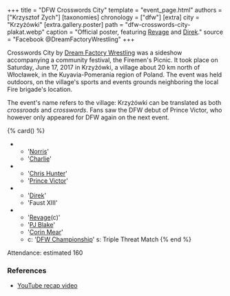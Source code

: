 +++
title = "DFW Crosswords City"
template = "event_page.html"
authors = ["Krzysztof Zych"]
[taxonomies]
chronology = ["dfw"]
[extra]
city = "Krzyżówki"
[extra.gallery.poster]
path = "dfw-crosswords-city-plakat.webp"
caption = "Official poster, featuring [Revage](@/w/rafael-kid.md) and [Direk](@/w/direk.md)."
source = "Facebook @DreamFactoryWrestling"
+++

Crosswords City by [Dream Factory Wrestling](@/o/dfw.md) was a sideshow accompanying a community festival, the Firemen's Picnic. It took place on Saturday, June 17, 2017 in Krzyżówki, a village about 20&nbsp;km north of Włocławek, in the Kuyavia-Pomerania region of Poland. The event was held outdoors, on the village's sports and events grounds neighboring the local Fire brigade's location.

The event's name refers to the village: Krzyżówki can be translated as both _crossroads_ and _crosswords_. Fans saw the DFW debut of Prince Victor, who however only appeared for DFW again on the next event.

{% card() %}
- - '[Norris](@/w/isnorr.md)'
  - '[Charlie](@/w/madman-charlie.md)'
- - '[Chris Hunter](@/w/chris-hunter.md)'
  - '[Prince Victor](@/w/vic-golden.md)'
- - '[Direk](@/w/direk.md)'
  - 'Faust XIII'
- - '[Revage](@/w/rafael-kid.md)(c)'
  - '[PJ Blake](@/w/pj-blake.md)'
  - '[Corin Mear](@/w/corin-mear.md)'
  - c: '[DFW Championship](@/c/dfw-championship.md)'
    s: Triple Threat Match
{% end %}

Attendance: estimated 160

### References

* [YouTube recap video](https://www.youtube.com/watch?v=ZuTFRH6c0gg)
